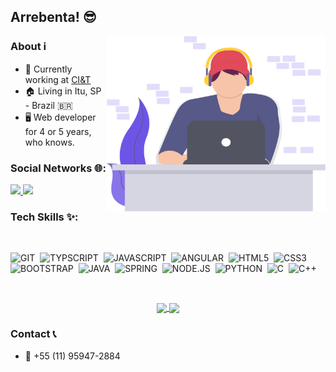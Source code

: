 ## Arrebenta! 😎

<img align="right" alt="GIF" src="./code.svg" width="350" height="280" />

### About ℹ  

- 🔭 Currently working at <a target="_blank" href="https://ciandt.com/br/pt-br">CI&T</a>  
- 🏠 Living in Itu, SP - Brazil 🇧🇷  
- 🖥 Web developer for 4 or 5 years, who knows.

### Social Networks 🌐:


  <a href="https://www.linkedin.com/in/mathkruger/" alt="Linkedin">
    <img src="https://img.shields.io/badge/LinkedIn-0077B5?style=for-the-badge&logo=linkedin&logoColor=white" />
  </a>
  
  <a href="https://www.facebook.com/mathkruger/" alt="Facebook">
    <img src="https://img.shields.io/badge/Facebook-3b72e6?style=for-the-badge&logo=facebook&logoColor=white"/>
  </a>

</br>

### Tech Skills ✨:

</br>

![GIT](https://img.shields.io/badge/Git-F05032?style=for-the-badge&logo=git&logoColor=white)&nbsp;
![TYPSCRIPT](https://img.shields.io/badge/TypeScript-007ACC?style=for-the-badge&logo=typescript&logoColor=white)&nbsp;
![JAVASCRIPT](https://img.shields.io/badge/JavaScript-F7DF1E?style=for-the-badge&logo=javascript&logoColor=black)&nbsp;
![ANGULAR](https://img.shields.io/badge/Angular-DD0031?style=for-the-badge&logo=angular&logoColor=white)&nbsp;
![HTML5](https://img.shields.io/badge/HTML5-E34F26?style=for-the-badge&logo=html5&logoColor=white)&nbsp;
![CSS3](https://img.shields.io/badge/CSS3-1572B6?style=for-the-badge&logo=css3&logoColor=white)&nbsp;
![BOOTSTRAP](https://img.shields.io/badge/Bootstrap-563D7C?style=for-the-badge&logo=bootstrap&logoColor=white)&nbsp;
![JAVA](https://img.shields.io/badge/Java-ED8B00?style=for-the-badge&logo=java&logoColor=white)&nbsp;
![SPRING](https://img.shields.io/badge/Spring-6DB33F?style=for-the-badge&logo=spring&logoColor=white)&nbsp;
![NODE.JS](https://img.shields.io/badge/Node.js-43853D?style=for-the-badge&logo=node.js&logoColor=white)&nbsp;
![PYTHON](https://img.shields.io/badge/Python-3776AB?style=for-the-badge&logo=python&logoColor=white)&nbsp;
![C](https://img.shields.io/badge/C-00599C?style=for-the-badge&logo=c&logoColor=white)&nbsp;
![C++](https://img.shields.io/badge/C%2B%2B-00599C?style=for-the-badge&logo=c%2B%2B&logoColor=white)&nbsp;

</br>

<p align="center">
   <a href="https://github.com/mathkruger?tab=repositories">
    <img
      align="center"
      height="165"
      src="https://github-readme-stats.vercel.app/api/top-langs/?username=mathkruger&langs_count=8&layout=compact&theme=dracula"
    />
  </a>
  
  <a href="https://github.com/mathkruger?tab=repositories">
    <img
      align="center"
      height="165"
      src="https://github-readme-stats.vercel.app/api?username=mathkruger&count_private=true&show_icons=true&custom_title=Github%20Status&hide=issues&theme=dracula"
    />
  </a>
</p>

### Contact 📞
- 📱 +55 (11) 95947-2884
